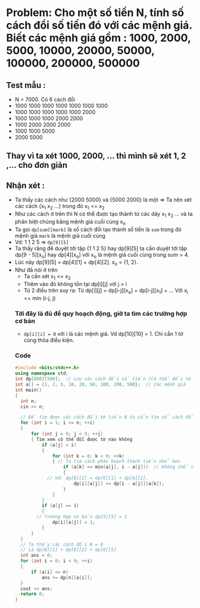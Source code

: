 # Problem: Cho một số tiền N, tính số cách đổi số tiền đó với các mệnh giá. Biết các mệnh giá gồm : 1000, 2000, 5000, 10000, 20000, 50000, 100000, 200000, 500000
## Test mẫu :
- N = 7000. Có 6 cách đổi
- 1000 1000 1000 1000 1000 1000 1000
- 1000 1000 1000 1000 1000 2000
- 1000 1000 1000 2000 2000
- 1000 2000 2000 2000
- 1000 1000 5000
- 2000 5000
## Thay vì ta xét 1000, 2000, ... thì mình sẽ xét 1, 2 ,... cho đơn giản
## Nhận xét :
- Ta thấy các cách như {2000 5000} và {5000 2000} là một => Ta nên xét các cách {x<sub>1</sub> x<sub>2</sub> ...} trong đó x<sub>1</sub> <= x<sub>2</sub>
- Như các cách ở trên thì N có thể được tạo thành từ các dãy x<sub>1</sub> x<sub>2</sub> ... và ta phân biệt chúng bằng mệnh giá cuối cùng x<sub>n</sub>
- Ta gọi `dp[sum][mark]` là số cách đổi tạo thành số tiền là `sum` trong đó mệnh giá `mark` là mệnh giá cuối cùng
- Vd: 1 1 2 5 => `dp[9][5]`
- Ta thấy răng để duyệt tới tập {1 1 2 5} hay dp[9][5] ta cần duyệt tới tập dp[9 - 5][x<sub>o</sub>] hay dp[4][x<sub>o</sub>] với x<sub>o</sub> là mệnh giá cuối cùng trong sum = 4.
- Lúc này dp[9][5] = dp[4][1] + dp[4][2]. x<sub>o</sub> = {1, 2}.
- Như đã nói ở trên
  - Ta cần xét x<sub>1</sub> <= x<sub>2</sub>
  - Thêm vào đó không tồn tại dp[i][j] với j > i
  - Từ 2 điều trên suy ra: Từ dp[i][j] = dp[i-j][x<sub>o</sub>] + dp[i-j][x<sub>1</sub>] + ... Với x<sub>i</sub> <= min (i-j, j)
  ### Tới đây là đủ để quy hoạch động, giờ ta tìm các trường hợp cơ bản
  - `dp[i][i] = 0` với i là các mệnh giá. Vd dp[10][10] = 1. Chỉ cần 1 tờ cũng thỏa điều kiện.
  ### Code
  ```cpp
  #include <bits/stdc++.h>
  using namespace std;
  int dp[800][500];  // Lưu các cách đổi số tiền (Có thể đổi từ 800k thành các mệnh giá <= 500k
  int a[] = {1, 2, 5, 10, 20, 50, 100, 200, 500};  // Các mệnh giá
  int main()
  {
  	int n;
  	cin >> n;

    // Để tìm được các cách đổi tờ tiền N ta cần tìm số cách đổi từ 1 -> n
  	for (int i = 1; i <= n; ++i) 
  	{
  		for (int j = 0; j < 9; ++j)
  		{ Tìm xem có thể đổi được tờ nào không
  			if (a[j] < i)
  			{
  				for (int k = 0; k < 9; ++k)
  				{ // Ta tìm cách phân hoạch thành tiền nhỏ hơn
  					if (a[k] <= min(a[j], i - a[j]))  // Không thể có chuyện dp[10][20]
  					{
              // Vd: dp[8][2] = dp[6][1] + dp[6][2].
  						dp[i][a[j]] += dp[i - a[j]][a[k]];
  					}
  				}
  			}
  			if (a[j] == i)
  			{
          // Trường hợp cơ bản dp[5][5] = 1
  				dp[i][a[j]] = 1;
  			}
  		}
  	}
    // Ta thấy các cách đổi N = 8 
    // Là dp[8][1] + dp[8][2] + dp[8][5]
  	int ans = 0;
  	for (int i = 0; i < 9; ++i)
  	{
  		if (a[i] <= n)
  			ans += dp[n][a[i]];
  	}
  	cout << ans;
  	return 0;
  }
  ```
